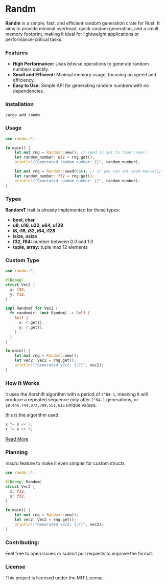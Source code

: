 # Randm

**Randm** is a simple, fast, and efficient random generation crate for Rust. It aims to provide minimal overhead, quick random generation, and a small memory footprint, making it ideal for lightweight applications or performance-critical tasks.

### Features

- **High Performance:** Uses bitwise operations to generate random numbers quickly.
- **Small and Efficient:** Minimal memory usage, focusing on speed and efficiency.
- **Easy to Use:** Simple API for generating random numbers with no dependencies.

### Installation

```sh
cargo add randm
```

### Usage

```rust
use randm::*;

fn main() {
    let mut rng = Random::new(); // seed is set to time::now()
    let random_number: u32 = rng.get();
    println!("Generated random number: {}", random_number);

    let mut rng = Random::seed(666); // or you can set seed manually
    let random_number: f32 = rng.get();
    println!("Generated random number: {}", random_number);
}
```

### Types

**RandomT** trait is already implemented for these types:
- **bool, char**
- **u8, u16, u32, u64, u128**
- **i8, i16, i32, i64, i128**
- **isize, usize**
- **f32, f64:** number between 0.0 and 1.0
- **tuple, array:** tuple max 12 elements

### Custom Type

```rust
use randm::*;

#[Debug]
struct Vec2 {
  x: f32,
  y: f32,
}

impl RandomT for Vec2 {
  fn random(r: &mut Random) -> Self {
    Self {
      x: r.get(),
      y: r.get(),
    }
  }
}

fn main() {
    let mut rng = Random::new();
    let vec2: Vec2 = rng.get();
    println!("Generated vec2: {:?}", vec2);
}
```

### How It Works

it uses the Xorshift algorithm with a period of `2^64-1`, meaning it will produce a repeated sequence only after `2^64-1` generations, or `18,446,744,073,709,551,615` unique values.

this is the algorithm used:
```c
x ^= x << 7;
x ^= x >> 9;
```

[Read More](https://en.wikipedia.org/wiki/Xorshift)

### Planning

macro feature to make it even simpler for custom structs

```rust
use randm::*;

#[Debug, Random]
struct Vec2 {
  x: f32,
  y: f32,
}

fn main() {
    let mut rng = Random::new();
    let vec2: Vec2 = rng.get();
    println!("Generated vec2: {:?}", vec2);
}
```

### Contributing:

Feel free to open issues or submit pull requests to improve the format.

### License

This project is licensed under the MIT License.
